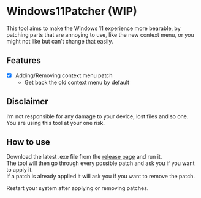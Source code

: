 # Windows11Patcher (WIP)
This tool aims to make the Windows 11 experience more bearable, by patching parts that are annoying to use, like the new context menu, or you might not like but can’t change that easily.

## Features

- [x] Adding/Removing context menu patch
  - Get back the old context menu by default

## Disclaimer

I’m not responsible for any damage to your device, lost files and so one.  
You are using this tool at your one risk.

## How to use

Download the latest .exe file from the [release page](https://github.com/basicx-StrgV/Windows11Patcher/releases) and run it.  
The tool will then go through every possible patch and ask you if you want to apply it.  
If a patch is already applied it will ask you if you want to remove the patch.  

Restart your system after applying or removing patches.
